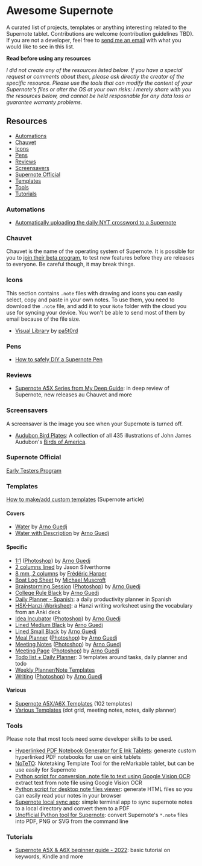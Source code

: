 # Awesome Supernote
A curated list of projects, templates or anything interesting related to the Supernote tablet. Contributions are welcome (contribution guidelines TBD). If you are not a developer, feel free to [send me an email](mailto:hi@fred.dev) with what you would like to see in this list.

**Read before using any resources**

_I did not create any of the resources listed below. If you have a special request or comments about them, please ask directly the creator of the specific resource. Please use the tools that can modify the content of your Supernote's files or alter the OS at your own risks: I merely share with you the resources below, and cannot be held resposnable for any data loss or guarantee warranty problems._

## Resources

- [Automations](#automations)
- [Chauvet](#chauvet)
- [Icons](#icons)
- [Pens](#pens)
- [Reviews](#reviews)
- [Screensavers](#screensavers)
- [Supernote Official](#supernote-official)
- [Templates](#templates)
- [Tools](#tools)
- [Tutorials](#tutorials)

### Automations
- [Automatically uploading the daily NYT crossword to a Supernote](https://nathanbuchar.com/automatically-uploading-the-nyt-crossword-supernote/)

### Chauvet
Chauvet is the name of the operating system of Supernote. It is possible for you to [join their beta program](https://www.reddit.com/r/Supernote/comments/mwm3bx/early_testers_program_apply_for_early_testing_of/), to test new features before they are releases to everyone. Be careful though, it may break things.

### Icons
This section contains `.note` files with drawing and icons you can easily select, copy and paste in your own notes. To use them, you need to download the `.note` file, and add it to your `Note` folder with the cloud you use for syncing your device. You won't be able to send most of them by email because of the file size.
- [Visual Library](icons/Visual_Library.note) by [pa5t0rd](https://www.reddit.com/u/pa5t0rd/)

### Pens
- [How to safely DIY a Supernote Pen](https://www.reddit.com/r/Supernote/comments/lzl3a1/how_to_safely_diy_a_supernote_pen/)

### Reviews
- [Supernote A5X Series from My Deep Guide](https://www.youtube.com/playlist?list=PLsSI9-gaSSmiBVXKfp9R-ItMlWKVWBJZS): in deep review of Supernote, new releases au Chauvet and more

### Screensavers
A screensaver is the image you see when your Supernote is turned off.

- [Audubon Bird Plates](https://github.com/nathanbuchar/audubon-bird-plates-for-supernote): A collection of all 435 illustrations of John James Audubon's [Birds of America](https://www.audubon.org/birds-of-america).

### Supernote Official
[Early Testers Program](https://www.reddit.com/r/Supernote/comments/mwm3bx/early_testers_program_apply_for_early_testing_of/)

### Templates
[How to make/add custom templates](https://support.supernote.com/article/15/make-customized-note-template) (Supernote article)

#### Covers
- [Water](templates/Water.png) by [Arno Guedj](https://www.reddit.com/user/Arnofromparis)
- [Water with Description](templates/Water_Description.png) by [Arno Guedj](https://www.reddit.com/user/Arnofromparis)

#### Specific
- [1:1](templates/One_2_one.png) ([Photoshop](templates/photoshop/One_2_one.psd)) by [Arno Guedj](https://www.reddit.com/user/Arnofromparis)
- [2 columns lined](templates/2columns.png) by Jason Silverthorne
- [8 mm, 2 columns](templates/8mm-2columns.png) by [Frédéric Harper](https://fred.dev)
- [Boat Log Sheet](templates/BoatLogSheet.png) by [Michael Muscroft](https://michaelmuscroft.com)
- [Brainstorming Session](templates/Brainstorming_Session.png) ([Photoshop](templates/photoshop/Brainstorming_Session.psd)) by [Arno Guedj](https://www.reddit.com/user/Arnofromparis)
- [College Rule Black](templates/College_rule_black.png) by [Arno Guedj](https://www.reddit.com/user/Arnofromparis)
- [Daily Planner - Spanish](https://www.reddit.com/r/Supernote/comments/nonng2/more_templates_a6x_toolbar_adjusted_productivity/): a daily productivity planner in Spanish
- [HSK-Hanzi-Worksheet](https://github.com/Hamarel/HSK-Hanzi-Worksheet): a Hanzi writing worksheet using the vocabulary from an Anki deck
- [Idea Incubator](templates/Idea_Incubator.png) ([Photoshop](templates/photoshop/Idea_Incubator.psd)) by [Arno Guedj](https://www.reddit.com/user/Arnofromparis)
- [Lined Medium Black](templates/Lined_Medium_Black.png) by [Arno Guedj](https://www.reddit.com/user/Arnofromparis)
- [Lined Small Black](templates/Lined_Small_Black.png) by [Arno Guedj](https://www.reddit.com/user/Arnofromparis)
- [Meal Planner](templates/Meal_Planner.png) ([Photoshop](templates/photoshop/Meal_Planner.psd)) by [Arno Guedj](https://www.reddit.com/user/Arnofromparis)
- [Meeting Notes](templates/Meeting_Notes.png) ([Photoshop](templates/photoshop/Meeting_Notes.psd)) by [Arno Guedj](https://www.reddit.com/user/Arnofromparis)
- [Meeting Page](templates/Meeting_Page.png) ([Photoshop](templates/photoshop/Meeting_Page.psd)) by [Arno Guedj](https://www.reddit.com/user/Arnofromparis)
- [Todo list + Daily Planner](https://www.reddit.com/r/Supernote/comments/o9qpr1/lists_to_does_templates_ax5/): 3 templates around tasks, daily planner and todo
- [Weekly Planner/Note Templates](https://www.reddit.com/r/Supernote/comments/pmqeq7/my_weekly_plannernote_templates/)
- [Writing](templates/Writing.png) ([Photoshop](templates/photoshop/Writing.psd)) by [Arno Guedj](https://www.reddit.com/user/Arnofromparis)

#### Various
- [Supernote A5X/A6X Templates](https://supernote-templates.mostlyuseful.tech/) (102 templates)
- [Various Templates](https://www.reddit.com/r/Supernote/comments/o54evn/various_templates/) (dot grid, meeting notes, notes, daily planner)

### Tools
Please note that most tools need some developer skills to be used.
- [Hyperlinked PDF Notebook Generator for E Ink Tablets](https://github.com/jacrify/diaryGenerator): generate custom hyperlinked PDF notebooks for use on eink tablets
- [NoTeTO](https://github.com/dynobo/noteto): Notetaking Template Tool for the reMarkable tablet, but can be use easily for Supernote
- [Python script for conversion .note file to text using Google Vision OCR](https://www.reddit.com/r/Supernote/comments/quz3o8/python_script_for_conversion_note_file_to_text/): extract text from note file using Google Vision OCR
- [Python script for desktop note files viewer](https://www.reddit.com/r/Supernote/comments/qrxngb/python_script_for_desktop_note_files_viewer/): generate HTML files so you can easily read your notes in your browser
- [Supernote local sync app](https://github.com/RohanGautam/supernote-tool): simple terminal app to sync supernote notes to a local directory and convert them to a PDF
- [Unofficial Python tool for Supernote](https://github.com/jya-dev/supernote-tool): convert Supernote's `*.note` files into PDF, PNG or SVG from the command line

### Tutorials
- [Supernote A5X & A6X beginner guide - 2022](https://www.youtube.com/watch?v=BcvVz8SbrJk): basic tutorial on keywords, Kindle and more
